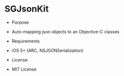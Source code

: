 SGJsonKit
=========

* Purpose
 * Auto-mapping json objects to an Objective-C classes

* Requirements
 * iOS 5+ (ARC, NSJSONSerialization)

* License
 * MIT License
